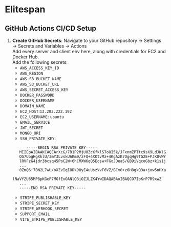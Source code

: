 # Elitespan

## GitHub Actions CI/CD Setup

1. **Create GitHub Secrets**:
   Navigate to your GitHub repository → Settings → Secrets and Variables → Actions  
   Add every server and client env here, along with credentials for EC2 and Docker Hub.  
   Add the following secrets:
   - `AWS_ACCESS_KEY_ID`
   - `AWS_REGION`
   - `AWS_S3_BUCKET_NAME`
   - `AWS_S3_BUCKET_URL`
   - `AWS_SECRET_ACCESS_KEY`
   - `DOCKER_PASSWORD`
   - `DOCKER_USERNAME`
   - `DOMAIN_NAME`
   - `EC2_HOST`:`13.203.222.192`
   - `EC2_USERNAME`: `ubuntu`
   - `EMAIL_SERVICE`
   - `JWT_SECRET`
   - `MONGO_URI`
   - `SSH_PRIVATE_KEY`:
   ```
         -----BEGIN RSA PRIVATE KEY-----
      MIIEpAIBAAKCAQEArXcG/7D1P2MjU0ZcXfklS7o8I5k/JFxnmZPTtc9sX9LdJKlG
      QG7UogHgXklU/3mY3LvskUAKm9/zFQ+4XKtvMz+4KgAzK7OgqHg9TG2E+PJK8vWr
      lRVFzG4jdr3bcsq45PoC2W+6hCMXW6qQ5Eosw+FGoJDeaS/GB9iVqcoGbz+k1s1j
      ...
      0ZmQ6+7BN2L7wU/oXZvIqI8Dk9HyE4uUszVvF6VZ/BCm0+z6H8gkQ3a+jow5nHXa
      lNaVYZU65MP8pKGeP7MGfExOANlQ3iOZJLZK4YwIDAQABAoIBAQCO7IbKrP7R9xwZ
      ...
      -----END RSA PRIVATE KEY-----

   ```
   - `STRIPE_PUBLISHABLE_KEY`
   - `STRIPE_SECRET_KEY`
   - `STRIPE_WEBHOOK_SECRET`
   - `SUPPORT_EMAIL`
   - `VITE_STRIPE_PUBLISHABLE_KEY`
